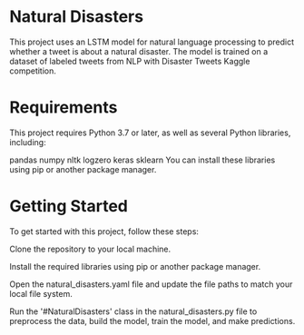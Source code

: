 # Natural Disasters
This project uses an LSTM model for natural language processing to predict whether a tweet is about a natural disaster. The model is trained on a dataset of labeled tweets from  NLP with Disaster Tweets Kaggle competition.

# Requirements
This project requires Python 3.7 or later, as well as several Python libraries, including:

pandas
numpy
nltk
logzero
keras
sklearn
You can install these libraries using pip or another package manager.

# Getting Started
To get started with this project, follow these steps:

Clone the repository to your local machine.

Install the required libraries using pip or another package manager.

Open the natural_disasters.yaml file and update the file paths to match your local file system.

Run the '#NaturalDisasters' class in the natural_disasters.py file to preprocess the data, build the model, train the model, and make predictions.
